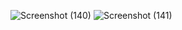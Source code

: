 ![Screenshot (140)](https://github.com/Irhadiatma027/servis-komputer/assets/122192838/0a8a0d36-1b90-4f22-9dd5-a976a61be505)
![Screenshot (141)](https://github.com/Irhadiatma027/servis-komputer/assets/122192838/a89d962d-45fa-410e-9dea-288d186f70e5)

